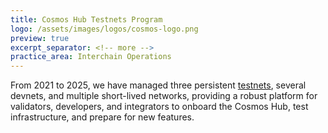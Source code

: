 ```yaml
---
title: Cosmos Hub Testnets Program
logo: /assets/images/logos/cosmos-logo.png
preview: true
excerpt_separator: <!-- more -->
practice_area: Interchain Operations
---
```

From 2021 to 2025, we have managed three persistent <a class="link accent" href="https://github.com/cosmos/testnets/" target="_blank">testnets</a>, several devnets, and multiple short-lived networks, providing a robust platform for validators, developers, and integrators to onboard the Cosmos Hub, test infrastructure, and prepare for new features.

